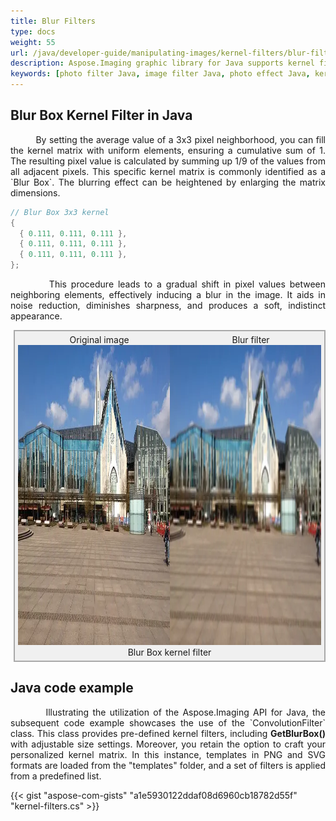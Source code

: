 ```yaml
---
title: Blur Filters
type: docs
weight: 55
url: /java/developer-guide/manipulating-images/kernel-filters/blur-filter/
description: Aspose.Imaging graphic library for Java supports kernel filters such as Blurring as well as custom kernels.
keywords: [photo filter Java, image filter Java, photo effect Java, kernel filter, blur image in Java, blur filter in Java, blur box filter, kernel matrix, convolution operation, custom kernel filter]
---
```


## Blur Box Kernel Filter in Java

<p align='justify'>
&nbsp;&nbsp;&nbsp;&nbsp;&nbsp;&nbsp;&nbsp;&nbsp;
By setting the average value of a 3x3 pixel neighborhood, you can fill the kernel matrix with uniform elements, ensuring a cumulative sum of 1. The resulting pixel value is calculated by summing up 1/9 of the values from all adjacent pixels. This specific kernel matrix is commonly identified as a `Blur Box`. The blurring effect can be heightened by enlarging the matrix dimensions.
</p>

```java
// Blur Box 3x3 kernel
{
  { 0.111, 0.111, 0.111 },
  { 0.111, 0.111, 0.111 },
  { 0.111, 0.111, 0.111 },
};
```
<p align='justify'>
&nbsp;&nbsp;&nbsp;&nbsp;&nbsp;&nbsp;&nbsp;&nbsp;
This procedure leads to a gradual shift in pixel values between neighboring elements, effectively inducing a blur in the image. It aids in noise reduction, diminishes sharpness, and produces a soft, indistinct appearance.
</p>

<style>
   .frame {
    border: 2px solid darkgray;
    padding: 5px;
    margin: 10px 0 5px 5px;
    background: #f0f0f0;
    align-items: center;
   }
   .marginauto {
    margin: 10px auto 20px;
    display: block;
   }
   .frame figcaption {
    margin: 0 auto;
    display: flex;
    flex-direction: row;
    justify-content: center;
   }
   .container {
    display: flex;
    flex-direction: row;
    align-items: center;
    justify-content: space-around;
   }
</style>

<figure class="frame">
<div class="container">
    <div>
        <figcaption>Original image</figcaption>
    </div>
    <div>
        <figcaption>Blur filter</figcaption>
    </div>
</div>
<div class="container">
    <div>
        <img src="../template-building.webp" alt="Original photo before kernel filter" width="640" height="480"/>
    </div>
    <div>
        <img src="./blur-box-3x3-kernel-filter.webp" alt="Blur Box 3x3 kernel filter in Java" width="640" height="480"/>
    </div>
</div>
<figcaption>Blur Box kernel filter</figcaption>
</figure>

## Java code example

<p align='justify'>
&nbsp;&nbsp;&nbsp;&nbsp;&nbsp;&nbsp;&nbsp;&nbsp;
Illustrating the utilization of the Aspose.Imaging API for Java, the subsequent code example showcases the use of the `ConvolutionFilter` class. This class provides pre-defined kernel filters, including <strong>GetBlurBox()</strong> with adjustable size settings. Moreover, you retain the option to craft your personalized kernel matrix. In this instance, templates in PNG and SVG formats are loaded from the "templates" folder, and a set of filters is applied from a predefined list.
</p>

{{< gist "aspose-com-gists" "a1e5930122ddaf08d6960cb18782d55f" "kernel-filters.cs" >}}
